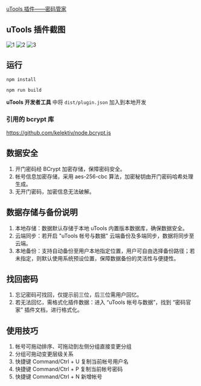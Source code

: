 
[uTools 插件——密码管家](https://u.tools/plugins/detail/%E5%AF%86%E7%A0%81%E7%AE%A1%E5%AE%B6/?c=eylamc1n2u)

## uTools 插件截图
![1]([./images/3.png](https://i.111666.best/image/sgaFjkVkWmyX2D7gtRBj9o.png))
![2](https://i.111666.best/image/K1esrWWx84v7DCcF2ui3wx.png)
![3](https://i.111666.best/image/2L7yZSq5ugNu4u1VIy50Zf.png)

## 运行
```
npm install
```
```
npm run build
```
**uTools 开发者工具** 中将 `dist/plugin.json` 加入到本地开发

### 引用的 bcrypt 库
https://github.com/kelektiv/node.bcrypt.js

## 数据安全
1. 开门密码经 BCrypt 加密存储，保障密码安全。
2. 帐号信息加密存储，采用 aes-256-cbc 算法，加密秘钥由开门密码哈希处理生成。
3. 无开门密码，加密信息无法破解。

## 数据存储与备份说明
1. 本地存储：数据默认存储于本地 uTools 内置版本数据库，确保数据安全。
2. 云端同步：若开启 "uTools 帐号与数据" 云端备份及多端同步，数据将同步至云端。
3. 本地备份：支持自动备份至用户本地指定位置，用户可自由选择备份路径；若未指定，则默认使用系统预设位置，保障数据备份的灵活性与便捷性。

## 找回密码
1. 忘记密码可找回，仅提示前三位，后三位需用户回忆。
2. 若无法回忆，需格式化插件数据：进入 “uTools 帐号与数据”，找到 “密码官家” 插件文档，进行格式化。

## 使用技巧
1. 帐号可拖动排序、可拖动到左侧分组直接变更分组
2. 分组可拖动变更层级关系
3. 快捷键 Command/Ctrl + U 复制当前帐号用户名
4. 快捷键 Command/Ctrl + P 复制当前帐号密码
4. 快捷键 Command/Ctrl + N 新增帐号
